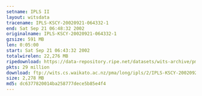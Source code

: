 ```yaml
---
setname: IPLS II
layout: witsdata
tracename: IPLS-KSCY-20020921-064332-1
end: Sat Sep 21 06:48:32 2002
originalname: IPLS-KSCY-20020921-064332-1
gzsize: 591 MB
len: 0:05:00
start: Sat Sep 21 06:43:32 2002
totalwirelen: 22,276 MB
ripedownload: https://data-repository.ripe.net/datasets/wits-archive/pma/long/ipls/2/IPLS-KSCY-20020921-064332-1.gz
pkts: 29 million
download: ftp://wits.cs.waikato.ac.nz/pma/long/ipls/2/IPLS-KSCY-20020921-064332-1.gz
size: 2,278 MB
md5: dc6377820014ba258777dece5b85e4f4
---
```

